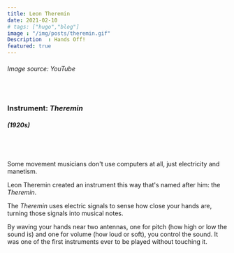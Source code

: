 ```yaml
---
title: Leon Theremin
date: 2021-02-10
# tags: ["hugo","blog"]
image : "/img/posts/theremin.gif"
Description  : Hands Off!
featured: true
---
```

###### *Image source: YouTube*

#### &nbsp;

### Instrument: ***Theremin***

##### (1920s)

## &nbsp;

Some movement musicians don't use computers at all, just electricity and manetism.

Leon Theremin created an instrument this way that's named after him: the *Theremin*. 

The *Theremin* uses electric signals to sense how close your hands are, turning those signals into musical notes.

By waving your hands near two antennas, one for pitch (how high or low the sound is) and one for volume (how loud or soft), you control the sound. It was one of the first instruments ever to be played without touching it.
